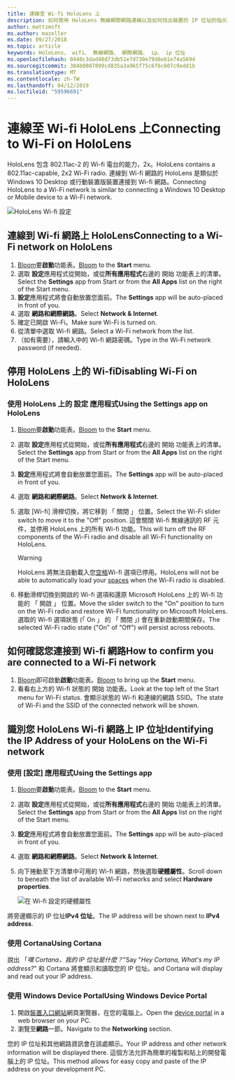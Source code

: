 ```yaml
---
title: 連線至 Wi-fi HoloLens 上
description: 如何使用 HoloLens 無線網際網路連線以及如何找出裝置的 IP 位址的指示。
author: mattzmsft
ms.author: mazeller
ms.date: 09/27/2018
ms.topic: article
keywords: HoloLens、 wifi、 無線網路、 網際網路、 ip、 ip 位址
ms.openlocfilehash: 0440c3dad48d73db51e7d730e79d6eb1e74a5694
ms.sourcegitcommit: 384b0087899cd835a3a965f75c6f6c607c9edd1b
ms.translationtype: MT
ms.contentlocale: zh-TW
ms.lasthandoff: 04/12/2019
ms.locfileid: "59596691"
---
```

# <a name="connecting-to-wi-fi-on-hololens"></a><span data-ttu-id="c91eb-104">連線至 Wi-fi HoloLens 上</span><span class="sxs-lookup"><span data-stu-id="c91eb-104">Connecting to Wi-Fi on HoloLens</span></span>

<span data-ttu-id="c91eb-105">HoloLens 包含 802.11ac-2 的 Wi-fi 電台的能力，2x。</span><span class="sxs-lookup"><span data-stu-id="c91eb-105">HoloLens contains a 802.11ac-capable, 2x2 Wi-Fi radio.</span></span> <span data-ttu-id="c91eb-106">連線到 Wi-fi 網路的 HoloLens 是類似於 Windows 10 Desktop 或行動裝置版裝置連接到 Wi-fi 網路。</span><span class="sxs-lookup"><span data-stu-id="c91eb-106">Connecting HoloLens to a Wi-Fi network is similar to connecting a Windows 10 Desktop or Mobile device to a Wi-Fi network.</span></span>

![HoloLens Wi-fi 設定](images/wifi-hololens-600px.jpg)

## <a name="connecting-to-a-wi-fi-network-on-hololens"></a><span data-ttu-id="c91eb-108">連線到 Wi-fi 網路上 HoloLens</span><span class="sxs-lookup"><span data-stu-id="c91eb-108">Connecting to a Wi-Fi network on HoloLens</span></span>

1. <span data-ttu-id="c91eb-109">[Bloom](gestures.md#bloom)要**啟動**功能表。</span><span class="sxs-lookup"><span data-stu-id="c91eb-109">[Bloom](gestures.md#bloom) to the **Start** menu.</span></span>
2. <span data-ttu-id="c91eb-110">選取 **設定**應用程式從開始，或從**所有應用程式**右邊的 開始 功能表上的清單。</span><span class="sxs-lookup"><span data-stu-id="c91eb-110">Select the **Settings** app from Start or from the **All Apps** list on the right of the Start menu.</span></span>
3. <span data-ttu-id="c91eb-111">**設定**應用程式將會自動放置您面前。</span><span class="sxs-lookup"><span data-stu-id="c91eb-111">The **Settings** app will be auto-placed in front of you.</span></span>
4. <span data-ttu-id="c91eb-112">選取 **網路和網際網路**。</span><span class="sxs-lookup"><span data-stu-id="c91eb-112">Select **Network & Internet**.</span></span>
5. <span data-ttu-id="c91eb-113">確定已開啟 Wi-Fi。</span><span class="sxs-lookup"><span data-stu-id="c91eb-113">Make sure Wi-Fi is turned on.</span></span>
6. <span data-ttu-id="c91eb-114">從清單中選取 Wi-fi 網路。</span><span class="sxs-lookup"><span data-stu-id="c91eb-114">Select a Wi-Fi network from the list.</span></span>
7. <span data-ttu-id="c91eb-115">（如有需要），請輸入中的 Wi-fi 網路密碼。</span><span class="sxs-lookup"><span data-stu-id="c91eb-115">Type in the Wi-Fi network password (if needed).</span></span>

## <a name="disabling-wi-fi-on-hololens"></a><span data-ttu-id="c91eb-116">停用 HoloLens 上的 Wi-fi</span><span class="sxs-lookup"><span data-stu-id="c91eb-116">Disabling Wi-Fi on HoloLens</span></span>

### <a name="using-the-settings-app-on-hololens"></a><span data-ttu-id="c91eb-117">使用 HoloLens 上的 設定 應用程式</span><span class="sxs-lookup"><span data-stu-id="c91eb-117">Using the Settings app on HoloLens</span></span>

1. <span data-ttu-id="c91eb-118">[Bloom](gestures.md#bloom)要**啟動**功能表。</span><span class="sxs-lookup"><span data-stu-id="c91eb-118">[Bloom](gestures.md#bloom) to the **Start** menu.</span></span>
2. <span data-ttu-id="c91eb-119">選取 **設定**應用程式從開始，或從**所有應用程式**右邊的 開始 功能表上的清單。</span><span class="sxs-lookup"><span data-stu-id="c91eb-119">Select the **Settings** app from Start or from the **All Apps** list on the right of the Start menu.</span></span>
3. <span data-ttu-id="c91eb-120">**設定**應用程式將會自動放置您面前。</span><span class="sxs-lookup"><span data-stu-id="c91eb-120">The **Settings** app will be auto-placed in front of you.</span></span>
4. <span data-ttu-id="c91eb-121">選取 **網路和網際網路**。</span><span class="sxs-lookup"><span data-stu-id="c91eb-121">Select **Network & Internet**.</span></span>
5. <span data-ttu-id="c91eb-122">選取 [Wi-fi] 滑桿切換，將它移到 「 關閉 」 位置。</span><span class="sxs-lookup"><span data-stu-id="c91eb-122">Select the Wi-Fi slider switch to move it to the "Off" position.</span></span> <span data-ttu-id="c91eb-123">這會關閉 Wi-fi 無線通訊的 RF 元件，並停用 HoloLens 上的所有 Wi-fi 功能。</span><span class="sxs-lookup"><span data-stu-id="c91eb-123">This will turn off the RF components of the Wi-Fi radio and disable all Wi-Fi functionality on HoloLens.</span></span> 

    >[!WARNING]
    ><span data-ttu-id="c91eb-124">HoloLens 將無法自動載入您[空格](environment-considerations-for-hololens.md#spaces)Wi-fi 選項已停用。</span><span class="sxs-lookup"><span data-stu-id="c91eb-124">HoloLens will not be able to automatically load your [spaces](environment-considerations-for-hololens.md#spaces) when the Wi-Fi radio is disabled.</span></span>
    
6. <span data-ttu-id="c91eb-125">移動滑桿切換到開啟的 Wi-fi 選項和還原 Microsoft HoloLens 上的 Wi-fi 功能的 「 開啟 」 位置。</span><span class="sxs-lookup"><span data-stu-id="c91eb-125">Move the slider switch to the "On" position to turn on the Wi-Fi radio and restore Wi-Fi functionality on Microsoft HoloLens.</span></span> <span data-ttu-id="c91eb-126">選取的 Wi-fi 選項狀態 (「 On 」 的 「 關閉 」) 會在重新啟動期間保存。</span><span class="sxs-lookup"><span data-stu-id="c91eb-126">The selected Wi-Fi radio state ("On" of "Off") will persist across reboots.</span></span>

## <a name="how-to-confirm-you-are-connected-to-a-wi-fi-network"></a><span data-ttu-id="c91eb-127">如何確認您連接到 Wi-fi 網路</span><span class="sxs-lookup"><span data-stu-id="c91eb-127">How to confirm you are connected to a Wi-Fi network</span></span>

1. <span data-ttu-id="c91eb-128">[Bloom](gestures.md#bloom)即可啟動**啟動**功能表。</span><span class="sxs-lookup"><span data-stu-id="c91eb-128">[Bloom](gestures.md#bloom) to bring up the **Start** menu.</span></span>
2. <span data-ttu-id="c91eb-129">看看右上方的 Wi-fi 狀態的 開始 功能表。</span><span class="sxs-lookup"><span data-stu-id="c91eb-129">Look at the top left of the Start menu for Wi-Fi status.</span></span> <span data-ttu-id="c91eb-130">會顯示狀態的 Wi-fi 和連線的網路 SSID。</span><span class="sxs-lookup"><span data-stu-id="c91eb-130">The state of Wi-Fi and the SSID of the connected network will be shown.</span></span>

## <a name="identifying-the-ip-address-of-your-hololens-on-the-wi-fi-network"></a><span data-ttu-id="c91eb-131">識別您 HoloLens Wi-fi 網路上 IP 位址</span><span class="sxs-lookup"><span data-stu-id="c91eb-131">Identifying the IP Address of your HoloLens on the Wi-Fi network</span></span>

### <a name="using-the-settings-app"></a><span data-ttu-id="c91eb-132">使用 [設定] 應用程式</span><span class="sxs-lookup"><span data-stu-id="c91eb-132">Using the Settings app</span></span>

1. <span data-ttu-id="c91eb-133">[Bloom](gestures.md#bloom)要**啟動**功能表。</span><span class="sxs-lookup"><span data-stu-id="c91eb-133">[Bloom](gestures.md#bloom) to the **Start** menu.</span></span>
2. <span data-ttu-id="c91eb-134">選取 **設定**應用程式從開始，或從**所有應用程式**右邊的 開始 功能表上的清單。</span><span class="sxs-lookup"><span data-stu-id="c91eb-134">Select the **Settings** app from Start or from the **All Apps** list on the right of the Start menu.</span></span>
3. <span data-ttu-id="c91eb-135">**設定**應用程式將會自動放置您面前。</span><span class="sxs-lookup"><span data-stu-id="c91eb-135">The **Settings** app will be auto-placed in front of you.</span></span>
4. <span data-ttu-id="c91eb-136">選取 **網路和網際網路**。</span><span class="sxs-lookup"><span data-stu-id="c91eb-136">Select **Network & Internet**.</span></span>
5. <span data-ttu-id="c91eb-137">向下捲動至下方清單中可用的 Wi-fi 網路，然後選取**硬體屬性**。</span><span class="sxs-lookup"><span data-stu-id="c91eb-137">Scroll down to beneath the list of available Wi-Fi networks and select **Hardware properties**.</span></span>

    ![在 Wi-fi 設定的硬體屬性](images/wifi-hololens-hwdetails.jpg)

<span data-ttu-id="c91eb-139">將旁邊顯示的 IP 位址**IPv4 位址**。</span><span class="sxs-lookup"><span data-stu-id="c91eb-139">The IP address will be shown next to **IPv4 address**.</span></span>

### <a name="using-cortana"></a><span data-ttu-id="c91eb-140">使用 Cortana</span><span class="sxs-lookup"><span data-stu-id="c91eb-140">Using Cortana</span></span>

<span data-ttu-id="c91eb-141">說出 「*嘿 Cortana，我的 IP 位址是什麼？*"</span><span class="sxs-lookup"><span data-stu-id="c91eb-141">Say "*Hey Cortana, What's my IP address?*"</span></span> <span data-ttu-id="c91eb-142">和 Cortana 將會顯示和讀取您的 IP 位址。</span><span class="sxs-lookup"><span data-stu-id="c91eb-142">and Cortana will display and read out your IP address.</span></span>

### <a name="using-windows-device-portal"></a><span data-ttu-id="c91eb-143">使用 Windows Device Portal</span><span class="sxs-lookup"><span data-stu-id="c91eb-143">Using Windows Device Portal</span></span>

1. <span data-ttu-id="c91eb-144">開啟[裝置入口網站](using-the-windows-device-portal.md#networking)網頁瀏覽器，在您的電腦上。</span><span class="sxs-lookup"><span data-stu-id="c91eb-144">Open the [device portal](using-the-windows-device-portal.md#networking) in a web browser on your PC.</span></span>
2. <span data-ttu-id="c91eb-145">瀏覽至**網路**一節。</span><span class="sxs-lookup"><span data-stu-id="c91eb-145">Navigate to the **Networking** section.</span></span>

<span data-ttu-id="c91eb-146">您的 IP 位址和其他網路資訊會在該處顯示。</span><span class="sxs-lookup"><span data-stu-id="c91eb-146">Your IP address and other network information will be displayed there.</span></span> <span data-ttu-id="c91eb-147">這個方法允許為簡單的複製和貼上的開發電腦上的 IP 位址。</span><span class="sxs-lookup"><span data-stu-id="c91eb-147">This method allows for easy copy and paste of the IP address on your development PC.</span></span>
